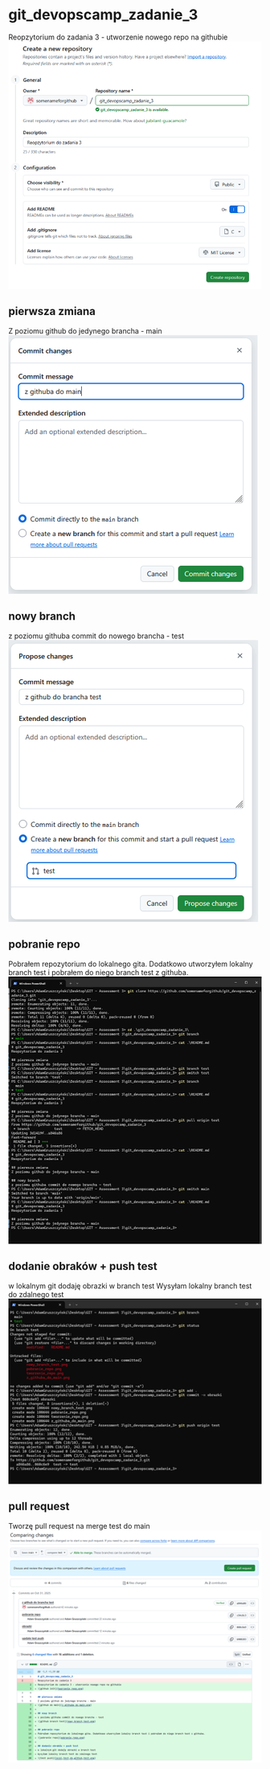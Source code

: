 # git_devopscamp_zadanie_3
Reopzytorium do zadania 3 - utworzenie nowego repo na githubie
![github init](tworzenie_repo.png)

## pierwsza zmiana
Z poziomu github do jedynego brancha - main
![github do main](z_githuba_do_main.png)

## nowy branch
z poziomu githuba commit do nowego brancha - test
![github branch test](nowy_branch_test.png)

## pobranie repo
Pobrałem repozytorium do lokalnego gita. Dodatkowo utworzyłem lokalny branch test i pobrałem do niego branch test z githuba.
![pobranie repo](pobranie_repo.png)

## dodanie obraków + push test
w lokalnym git dodaję obrazki w branch test
Wysyłam lokalny branch test do zdalnego test
![test push](local_test_do_github_test.png)

## pull request
Tworzę pull request na merge test do main
![pull request](pull_request.png)

